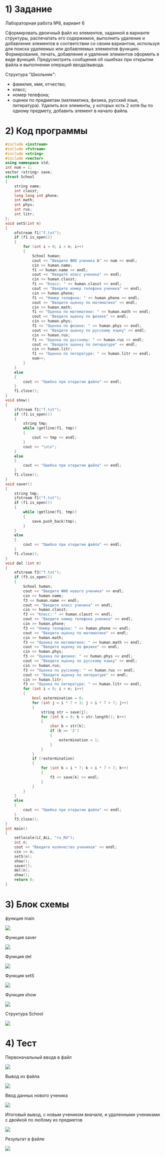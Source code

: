 # 1) Задание

Лабораторная работа №8, вариант 6

Сформировать двоичный файл из элементов, заданной в
варианте структуры, распечатать его содержимое, выполнить
удаление и добавление элементов в соответствии со своим
вариантом, используя для поиска удаляемых или добавляемых
элементов функцию. Формирование, печать, добавление и
удаление элементов оформить в виде функций. Предусмотреть
сообщения об ошибках при открытии файла и выполнении
операций ввода/вывода.

Структура "Школьник":
- фамилия, имя, отчество;
- класс;
- номер телефона;
- оценки по предметам (математика, физика, русский
язык, литература).
Удалить все элементы, у которых есть 2 хотя бы по одному
предмету, добавить элемент в начало файла.

# 2) Код программы

```cpp
#include <iostream>
#include <fstream>
#include <string>
#include <vector>
using namespace std;
int num = 1;
vector <string> save;
struct School
{
	string name;
	int classt;
	long long int phone;
	int math;
	int phys;
	int rus;
	int litr;
};
void setS(int n)
{
	ofstream f1("f.txt");
	if (f1.is_open())
	{
		for (int i = 0; i < n; i++)
		{
			School human;
			cout << "Введите ФИО ученика №" << num << endl;
			cin >> human.name;
			f1 << human.name << endl;
			cout << "Введите класс ученика" << endl;
			cin >> human.classt;
			f1 << "Класс: " << human.classt << endl;
			cout << "Введите номер телефона ученика" << endl;
			cin >> human.phone;
			f1 << "Номер телефона: " << human.phone << endl;
			cout << "Введите оценку по математике" << endl;
			cin >> human.math;
			f1 << "Оценка по математике: " << human.math << endl;
			cout << "Введите оценку по физике" << endl;
			cin >> human.phys;
			f1 << "Оценка по физике: " << human.phys << endl;
			cout << "Введите оценку по русскому языку" << endl;
			cin >> human.rus;
			f1 << "Оценка по руссному: " << human.rus << endl;
			cout << "Введите оценку по литературе" << endl;
			cin >> human.litr;
			f1 << "Оценка по литературе: " << human.litr << endl;
			num++;
		}
	}
	else
	{
		cout << "Ошибка при открытии файла" << endl;
	}
	f1.close();
}
void show()
{
	ifstream f1("f.txt");
	if (f1.is_open())
	{
		string tmp;
		while (getline(f1, tmp))
		{
			cout << tmp << endl;
		}
		cout << "\n\n";
	}
	else
	{
		cout << "Ошибка при открытии файла" << endl;
	}
	f1.close();
}
void saver()
{
	string tmp;
	ifstream f1("f.txt");
	if (f1.is_open())
	{
		while (getline(f1, tmp))
		{
			save.push_back(tmp);
		}
	}
	else
	{
		cout << "Ошибка при открытии файла" << endl;
	}
	f1.close();
}
void del (int n)
{
	ofstream f3("f.txt");
	if (f3.is_open())
	{
		School human;
		cout << "Введите ФИО нового ученика" << endl;
		cin >> human.name;
		f3 << human.name << endl;
		cout << "Введите класс ученика" << endl;
		cin >> human.classt;
		f3 << "Класс: " << human.classt << endl;
		cout << "Введите номер телефона ученика" << endl;
		cin >> human.phone;
		f3 << "Номер телефона: " << human.phone << endl;
		cout << "Введите оценку по математике" << endl;
		cin >> human.math;
		f3 << "Оценка по математике: " << human.math << endl;
		cout << "Введите оценку по физике" << endl;
		cin >> human.phys;
		f3 << "Оценка по физике: " << human.phys << endl;
		cout << "Введите оценку по русскому языку" << endl;
		cin >> human.rus;
		f3 << "Оценка по руссному: " << human.rus << endl;
		cout << "Введите оценку по литературе" << endl;
		cin >> human.litr;
		f3 << "Оценка по литературе: " << human.litr << endl;
		for (int i = 0; i < n; i++)
		{
			bool extermination = 0;
			for (int j = i * 7 + 3; j < i * 7 + 7; j++)
			{
				string str = save[j];
				for (int k = 0; k < str.length(); k++)
				{
					char b = str[k];
					if (b == '2')
					{
						extermination = 1;
					}
				}
			}
			if (!extermination)
			{
				for (int k = i * 7; k < i * 7 + 7; k++)
				{
					f3 << save[k] << endl;
				}
			}
		}
	}
	else
	{
		cout << "Ошибка при открытии файла" << endl;
	}
	f3.close();
}
int main()
{
	setlocale(LC_ALL, "ru_RU");
	int n;
	cout << "Введите количество учеников" << endl;
	cin >> n;
	setS(n);
	show();
	saver();
	del(n);
	show();
	return 0;
}
```

# 3) Блок схемы
функция main

<image src ="lab8_main.drawio.png">

Функция saver

<image src ="lab8_saver.drawio.png">

Функция del

<image src ="lab8_delT.drawio.png">

Функция setS

<image src ="lab8_set.drawio.png">

Функция show

<image src ="lab8_show.drawio.png">

Структура School

<image src ="lab8_struct.drawio.png">


# 4) Тест

Первоначальный вводв в файл

<image src ="1st_enter.png">

Вывод из файла

<image src ="1st_conclusion.png">

Ввод данных нового ученика

<image src ="newS_enter.png">

Итоговый вывод, с новым учеником вначале, и удаленными учениками с двойкой по любому из предметов

<image src ="final_conclusion.png">

Результат в файле

<image src ="inFILE.png">
